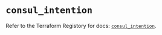 # `consul_intention`

Refer to the Terraform Registory for docs: [`consul_intention`](https://registry.terraform.io/providers/hashicorp/consul/2.20.0/docs/resources/intention).
